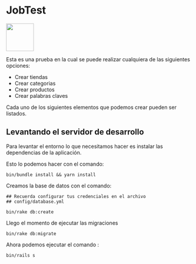 # JobTest

<img src="https://media.giphy.com/media/Wj7lNjMNDxSmc/source.gif" width="75" >

Esta es una prueba en la cual se puede realizar cualquiera de las siguientes opciones:

- Crear tiendas
- Crear categorias
- Crear productos
- Crear palabras claves

Cada uno de los siguientes elementos que podemos crear pueden ser listados.

## Levantando el servidor de desarrollo

Para levantar el entorno lo que necesitamos hacer es instalar las dependencias de la aplicación.

Esto lo podemos hacer con el comando:

```
bin/bundle install && yarn install
```

Creamos la base de datos con el comando:

```
## Recuerda configurar tus credenciales en el archivo
## config/database.yml

bin/rake db:create
```

Llego el momento de ejecutar las migraciones

```
bin/rake db:migrate
```

Ahora podemos ejecutar el comando :

```
bin/rails s
```
